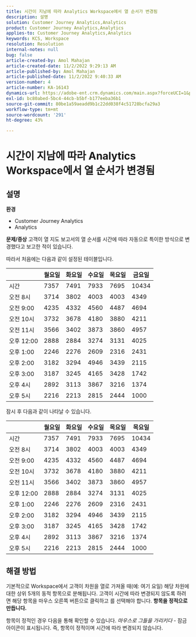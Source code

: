 ```yaml
---
title: 시간이 지남에 따라 Analytics Workspace에서 열 순서가 변경됨
description: 설명
solution: Customer Journey Analytics,Analytics
product: Customer Journey Analytics,Analytics
applies-to: Customer Journey Analytics,Analytics
keywords: KCS, Workspace
resolution: Resolution
internal-notes: null
bug: false
article-created-by: Amol Mahajan
article-created-date: 11/2/2022 9:29:13 AM
article-published-by: Amol Mahajan
article-published-date: 11/2/2022 9:40:33 AM
version-number: 4
article-number: KA-16143
dynamics-url: https://adobe-ent.crm.dynamics.com/main.aspx?forceUCI=1&pagetype=entityrecord&etn=knowledgearticle&id=7eca03cc-905a-ed11-9561-6045bd006a22
exl-id: bc80abed-5bc4-44cb-b5bf-b177eeba36b1
source-git-commit: 80be1a59aeadd9b1c22dd038f4c51728bcfa29a3
workflow-type: tm+mt
source-wordcount: '291'
ht-degree: 43%

---
```


# 시간이 지남에 따라 Analytics Workspace에서 열 순서가 변경됨

## 설명

<b>환경</b>
- Customer Journey Analytics
- Analytics



<b>문제/증상</b>
고객이 열 지도 보고서의 열 순서를 시간에 따라 자동으로 특이한 방식으로 변경했다고 보고한 적이 있습니다.

따라서 처음에는 다음과 같이 설정된 테이블입니다.


|   | 월요일 | 화요일 | 수요일 | 목요일 | 금요일 |
| --- | --- | --- | --- | --- | --- |
| 시간 | 7357 | 7491 | 7933 | 7695 | 10434 |
| 오전 8시 | 3714 | 3802 | 4003 | 4003 | 4349 |
| 오전 9:00 | 4235 | 4332 | 4560 | 4487 | 4694 |
| 오전 10시 | 3732 | 3678 | 4180 | 3880 | 4211 |
| 오전 11시 | 3566 | 3402 | 3873 | 3860 | 4957 |
| 오후 12:00 | 2888 | 2884 | 3274 | 3131 | 4025 |
| 오후 1:00 | 2246 | 2276 | 2609 | 2316 | 2431 |
| 오후 2:00 | 3182 | 3294 | 4946 | 3439 | 2115 |
| 오후 3:00 | 3187 | 3245 | 4165 | 3428 | 1742 |
| 오후 4시 | 2892 | 3113 | 3867 | 3216 | 1374 |
| 오후 5시 | 2216 | 2213 | 2815 | 2444 | 1000 |


잠시 후 다음과 같이 나타날 수 있습니다.


|   | 월요일 | 화요일 | 수요일 | 목요일 | 목요일 |
| --- | --- | --- | --- | --- | --- |
| 시간 | 7357 | 7491 | 7933 | 7695 | 10434 |
| 오전 8시 | 3714 | 3802 | 4003 | 4003 | 4349 |
| 오전 9:00 | 4235 | 4332 | 4560 | 4487 | 4694 |
| 오전 10시 | 3732 | 3678 | 4180 | 3880 | 4211 |
| 오전 11시 | 3566 | 3402 | 3873 | 3860 | 4957 |
| 오후 12:00 | 2888 | 2884 | 3274 | 3131 | 4025 |
| 오후 1:00 | 2246 | 2276 | 2609 | 2316 | 2431 |
| 오후 2:00 | 3182 | 3294 | 4946 | 3439 | 2115 |
| 오후 3:00 | 3187 | 3245 | 4165 | 3428 | 1742 |
| 오후 4시 | 2892 | 3113 | 3867 | 3216 | 1374 |
| 오후 5시 | 2216 | 2213 | 2815 | 2444 | 1000 |



## 해결 방법


기본적으로 Workspace에서 고객이 차원을 열로 가져올 때(예: 여기 요일) 해당 차원에 대한 상위 5개의 동적 항목으로 분해됩니다. 고객이 시간에 따라 변경되지 않도록 하려면 해당 항목을 마우스 오른쪽 버튼으로 클릭하고 를 선택해야 합니다. <b>항목을 정적으로 만듭니다.</b>

항목이 정적인 경우 다음을 통해 확인할 수 있습니다. *마우스로 그들을 가리키다* - 잠금 아이콘이 표시됩니다. 즉, 항목이 정적이며 시간에 따라 변경되지 않습니다.
